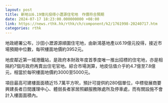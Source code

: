 ```yaml
---
layout: post
title: 新地以6.19億元投得小瀝源住宅地　作價符合預期
date: 2024-07-17 18:23:00.000000000 +08:00
link: https://news.rthk.hk/rthk/ch/component/k2/1761998-20240717.htm
categories: rthk
---
```


地政總署公布，沙田小瀝源源順圍住宅地，由新鴻基地產以6.19億元投得，接近市場預期中位數，每呎樓面地價約3952元。

地皮鄰近第一城港鐵站，是政府本財政年度首季度唯一推出招標的住宅地，亦是相隔約7個月政府再賣出住宅官地。綜合市場測算，地皮估值介乎約4.7億至7.8億元，相當於每呎樓面地價約3000至5000元。

項目最高可建樓面面積近15.7萬平方呎，預計可提供約280個單位，中標發展商要興建長者日間護理中心、體弱長者家居照顧服務隊處所及停車處，而有關設施不會計入樓面面積內。
